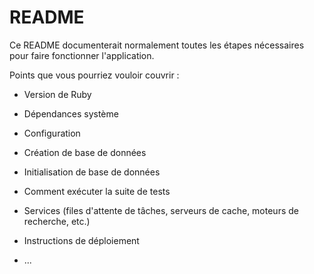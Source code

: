 # README

Ce README documenterait normalement toutes les étapes nécessaires pour faire fonctionner l'application.

Points que vous pourriez vouloir couvrir :

* Version de Ruby

* Dépendances système

* Configuration

* Création de base de données

* Initialisation de base de données

* Comment exécuter la suite de tests

* Services (files d'attente de tâches, serveurs de cache, moteurs de recherche, etc.)

* Instructions de déploiement

* ...